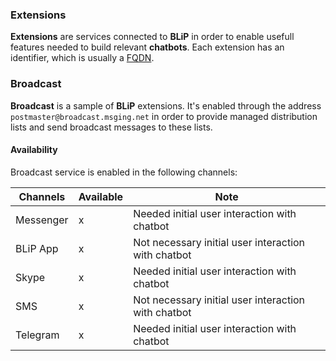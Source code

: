 ### Extensions

**Extensions** are services connected to **BLiP** in order to enable usefull features needed to build relevant **chatbots**. Each extension has an identifier, which is usually a [FQDN](https://pt.wikipedia.org/wiki/FQDN).

### Broadcast

**Broadcast** is a sample of **BLiP** extensions. It's enabled through the address `postmaster@broadcast.msging.net` in order to provide managed distribution lists and send broadcast messages to these lists.

#### Availability

Broadcast service is enabled in the following channels:

|Channels   |Available  |Note                                             |
|---	    |---	    |---                                              |
|Messenger  |x          |Needed initial user interaction with chatbot     |
|BLiP App   |x          |Not necessary initial user interaction with chatbot |
|Skype      |x          |Needed initial user interaction with chatbot   |
|SMS        |x          |Not necessary initial user interaction with chatbot |
|Telegram   |x          |Needed initial user interaction with chatbot   |

